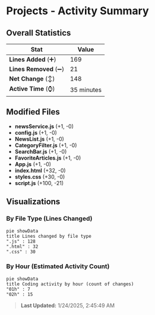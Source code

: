 # Projects - Activity Summary 

## Overall Statistics

| Stat                   | Value                                                             |
| ---------------------- | ----------------------------------------------------------------- |
| **Lines Added** (➕)   | 169                                          |
| **Lines Removed** (➖) | 21                                        |
| **Net Change** (↕)    | 148                |
| **Active Time** (⌚)   | 35 minutes |


## Modified Files
- **newsService.js** (+1, -0)
- **config.js** (+1, -0)
- **NewsList.js** (+1, -0)
- **CategoryFilter.js** (+1, -0)
- **SearchBar.js** (+1, -0)
- **FavoriteArticles.js** (+1, -0)
- **App.js** (+1, -0)
- **index.html** (+32, -0)
- **styles.css** (+30, -0)
- **script.js** (+100, -21)

## Visualizations

### By File Type (Lines Changed)

```mermaid
pie showData
title Lines changed by file type
".js" : 128
".html" : 32
".css" : 30
```

### By Hour (Estimated Activity Count)

```mermaid
pie showData
title Coding activity by hour (count of changes)
"01h" : 7
"02h" : 15
```


> **Last Updated:** 1/24/2025, 2:45:49 AM